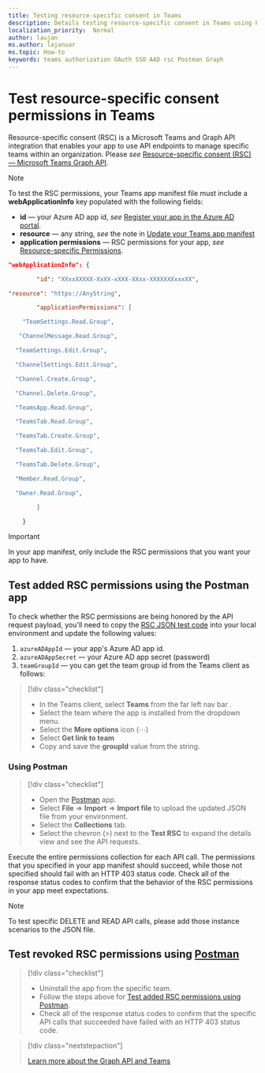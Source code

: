 ```yaml
---
title: Testing resource-specific consent in Teams
description: Details testing resource-specific consent in Teams using Postman
localization_priority:  Normal
author: laujan
ms.author: lajanuar
ms.topic: How-to
keywords: teams authorization OAuth SSO AAD rsc Postman Graph
---
```


# Test resource-specific consent permissions  in Teams

Resource-specific consent (RSC) is a Microsoft Teams and Graph API integration that enables your app to use API endpoints to manage specific teams within an organization. Please *see*  [Resource-specific consent (RSC) — Microsoft Teams Graph API](./resource-specific-consent.md).

> [!NOTE]
>To test the RSC permissions, your Teams app manifest file must include a **webApplicationInfo** key populated with the following fields:
>
> - **id**  — your Azure AD app id, *see* [Register your app in the Azure AD portal](resource-specific-consent.md#register-your-app-with-microsoft-identity-platform-via-the-azure-ad-portal).
> - **resource**  — any string, *see* the note in  [Update your Teams app manifest](resource-specific-consent.md#update-your-teams-app-manifest)
> - **application permissions** — RSC permissions for  your app, *see* [Resource-specific Permissions](resource-specific-consent.md#resource-specific-permissions).

```json
"webApplicationInfo": {

        "id": "XXxxXXXXX-XxXX-xXXX-XXxx-XXXXXXXxxxXX", 

"resource": "https://AnyString",

        "applicationPermissions": [

    "TeamSettings.Read.Group",

   "ChannelMessage.Read.Group",

  "TeamSettings.Edit.Group",

  "ChannelSettings.Edit.Group",

  "Channel.Create.Group",

  "Channel.Delete.Group",

  "TeamsApp.Read.Group",

  "TeamsTab.Read.Group",

  "TeamsTab.Create.Group",

  "TeamsTab.Edit.Group",

  "TeamsTab.Delete.Group",

  "Member.Read.Group",

  "Owner.Read.Group",

        ]

    }
```

>[!IMPORTANT]
>In your app manifest, only include the RSC permissions that you want your app to have.

## Test added RSC permissions using the Postman app

To check whether the RSC permissions are being honored by the API request payload, you'll need to copy the [RSC JSON test code](test-rsc-json-file.md) into your local environment and update the following values:

1. `azureADAppId`  — your app's Azure AD app id.
1. `azureADAppSecret`  — your Azure AD app secret (password)
1. `teamGroupId` — you can get the team group id from the Teams client as follows:

> [!div class="checklist"]
>
> * In the Teams client, select **Teams** from the far left nav bar .
> * Select the team where the app is installed from the dropdown menu.
> * Select the **More options** icon (&#8943;)
> * Select **Get link to team** 
> * Copy and save the **groupId** value from the string.

### Using Postman

> [!div class="checklist"]
>
> * Open the [Postman](https://www.postman.com) app.
> * Select **File** => **Import** => **Import file** to upload the updated JSON file from your environment.  
> * Select the **Collections** tab. 
> * Select the chevron (>) next to the **Test RSC** to expand the details view and see the API requests.

Execute the entire permissions collection for each API call. The permissions that you specified in your app manifest should succeed, while those not specified should fail with an HTTP 403 status code. Check all of the response status codes to confirm that the behavior of the RSC permissions in your app meet expectations.

>[!NOTE]
>To test specific DELETE and READ API calls, please add those instance scenarios to the JSON file.

## Test  revoked RSC permissions using [Postman](https://www.postman.com/)

> [!div class="checklist"]
>
> * Uninstall the app from the specific team.
> * Follow the steps above for [Test added RSC permissions using Postman](#test-added-rsc-permissions-using-the-postman-app).
> * Check all of the response status codes to confirm that the specific API calls that succeeded have failed with an HTTP 403 status code.

> [!div class="nextstepaction"]
>
> [Learn more about the Graph API and Teams](/graph/api/resources/teams-api-overview?view=graph-rest-1.0)